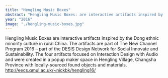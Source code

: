 ```yaml
---
title: "Hengling Music Boxes"
abstract: "Hengling Music Boxes: are interactive artifacts inspired by the Dong ethnic minority culture in rural China"
year: "2016"
image: "./hengling-music-boxes.jpg"
---
```

Hengling Music Boxes are interactive artifacts inspired by the Dong ethnic minority culture in rural China. The artifacts are part of The New Channel Program 2016 – part of the DESIS Design Network for Social Innovate and Sustainability. The four artifacts focused on Interaction Design with Audio and were created in a popup maker space in Hengling Village, Changsha Province with locally-sourced found objects and materials.
http://eecs.qmul.ac.uk/~nickbk/hengling16/